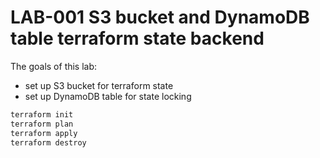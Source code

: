 # LAB-001 S3 bucket and DynamoDB table terraform state backend

The goals of this lab:

- set up S3 bucket for terraform state
- set up DynamoDB table for state locking

```sh
terraform init
terraform plan
terraform apply
terraform destroy
```
